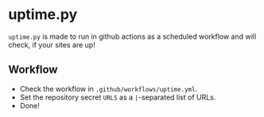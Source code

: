 # uptime.py

`uptime.py` is made to run in github actions as a scheduled workflow and will
check, if your sites are up!

## Workflow

- Check the workflow in `.github/workflows/uptime.yml`.
- Set the repository secret `URLS` as a `|`-separated list of URLs.
- Done!

